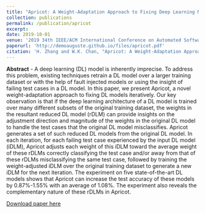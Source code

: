 ```yaml
---
title: "Apricot: A Weight-Adaptation Approach to Fixing Deep Learning Models"
collection: publications
permalink: /publication/apricot
excerpt:
date: 2019-10-01
venue: '2019 34th IEEE/ACM International Conference on Automated Software Engineering (ASE)'
paperurl: 'http://demoauguste.github.io/files/apricot.pdf'
citation: 'H. Zhang and W.K. Chan, "Apricot: A Weight-Adaptation Approach to Fixing Deep Learning Models," In Proc. 34th IEEE/ACM International Conference on Automated Software Engineering (ASE), 2019, pp. 376-387.'
---
```

**Abstract** - A deep learning (DL) model is inherently imprecise. To address this problem, existing techniques retrain a DL model over a larger training dataset or with the help of fault injected models or using the insight of failing test cases in a DL model. In this paper, we present Apricot, a novel weight-adaptation approach to fixing DL models iteratively. Our key observation is that if the deep learning architecture of a DL model is trained over many different subsets of the original training dataset, the weights in the resultant reduced DL model (rDLM) can provide insights on the adjustment direction and magnitude of the weights in the original DL model to handle the test cases that the original DL model misclassifies. Apricot generates a set of such reduced DL models from the original DL model. In each iteration, for each failing test case experienced by the input DL model (iDLM), Apricot adjusts each weight of this iDLM toward the average weight of these rDLMs correctly classifying the test case and/or away from that of these rDLMs misclassifying the same test case, followed by training the weight-adjusted iDLM over the original training dataset to generate a new iDLM for the next iteration. The experiment on five state-of-the-art DL models shows that Apricot can increase the test accuracy of these models by 0.87%-1.55% with an average of 1.08%. The experiment also reveals the complementary nature of these rDLMs in Apricot.

[Download paper here](http://demoauguste.github.io/files/apricot.pdf)